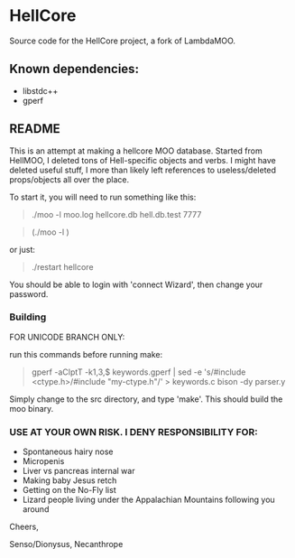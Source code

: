 # HellCore
Source code for the HellCore project, a fork of LambdaMOO.

## Known dependencies:
* libstdc++
* gperf

## README

This is an attempt at making a hellcore MOO database. Started from HellMOO, I
deleted tons of Hell-specific objects and verbs. I might have deleted useful
stuff, I more than likely left references to useless/deleted props/objects all
over the place.

To start it, you will need to run something like this:

> ./moo -l moo.log hellcore.db hell.db.test 7777

> (./moo -l <logfile> <original DB> <new DB> <port>)

or just:

> ./restart hellcore

You should be able to login with 'connect Wizard', then change your password.

### Building

FOR UNICODE BRANCH ONLY:

run this commands before running make:
> gperf -aCIptT -k1,3,$ keywords.gperf | sed -e 's/#include <ctype.h>/#include "my-ctype.h"/' > keywords.c
> bison -dy parser.y

Simply change to the src directory, and type 'make'.  This should build the moo binary.

### USE AT YOUR OWN RISK. I DENY RESPONSIBILITY FOR:
* Spontaneous hairy nose
* Micropenis
* Liver vs pancreas internal war
* Making baby Jesus retch
* Getting on the No-Fly list
* Lizard people living under the Appalachian Mountains following you around

Cheers,

Senso/Dionysus, Necanthrope


